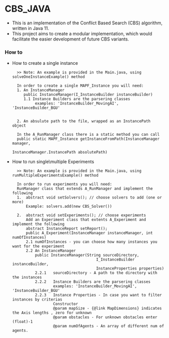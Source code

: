# CBS_JAVA
* This is an implementation of the Conflict Based Search (CBS) algorithm, written in Java 11. 
* This project aims to create a modular implementation, which would facilitate the easier development of future CBS variants.

### How to 
* How to create a single instance
    
        >> Note: An example is provided in the Main.java, using solveOneInstanceExample() method
        
        In order to create a single MAPF_Instance you will need:
        1. An InstanceManager
           public InstanceManager(I_InstanceBuilder instanceBuilder)
           1.1 Instance Builders are the parsering classes
                examples: 'InstanceBuilder_MovingAI', 'InstanceBuilder_BGU'
        
        
        2. An absulute path to the file, wrapped as an InstancePath object
        
        In the A_RunManager class there is a static method you can call
        public static MAPF_Instance getInstanceFromPath(InstanceManager manager, 
                                                        InstanceManager.InstancePath absolutePath)
                                                        
* How to run single\multiple Experiments    
        
        >> Note: An example is provided in the Main.java, using runMultipleExperimentsExample() method
        
        In order to run experiments you will need:
        RunManager class that extends A_RunManager and implement the following
        1.  abstract void setSolvers(); // choose solvers to add (one or more)
            Example: solvers.add(new CBS_Solver())
            
        2.  abstract void setExperiments(); // choose experiments
            Add an Experiment class that extents A_Experiment and implement the following
            abstract InstanceReport setReport();
            public A_Experiment(InstanceManager instanceManager, int numOfInstances)
            2.1 numOfInstances - you can choose how many instances you want for the experiment
            2.2 An InstanceManager       
                public InstanceManager(String sourceDirectory,
                                           I_InstanceBuilder instanceBuilder,
                                           InstanceProperties properties)
                2.2.1   sourceDirectory - A path to the directory with the instances
                2.2.2   Instance Builders are the parsering classes
                        examples: 'InstanceBuilder_MovingAI', 'InstanceBuilder_BGU'
                2.2.3   Instance Properties - In case you want to filter instances by criterias
                        Constructor
                        @param mapSize - {@link MapDimensions} indicates the Axis lengths , zero for unknown
                        @param obstacles - For unknown obstacles enter (float)-1
                        @param numOfAgents - An array of different num of agents. 
        
        
                                